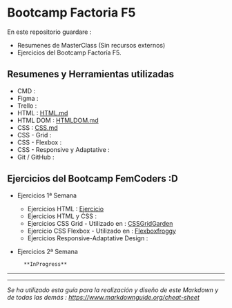 # Bootcamp Factoria F5

En este repositorio guardare : 
- Resumenes de MasterClass (Sin recursos externos) 
- Ejercicios del Bootcamp Factoría F5.

## Resumenes y Herramientas utilizadas

- CMD : 
- Figma :
- Trello :
- HTML : [HTML.md](./HTML%20y%20CSS/HTML.md)
- HTML DOM : [HTMLDOM.md](./HTML%20y%20CSS/HTMLDOM.md)
- CSS : [CSS.md](./HTML%20y%20CSS/CSS.md)
- CSS - Grid :
- CSS - Flexbox : 
- CSS - Responsive y Adaptative :
- Git / GitHub :


## Ejercicios del Bootcamp FemCoders :D

- Ejercicios 1ª Semana
    - Ejercicios HTML : [Ejercicio](./HTML%20y%20CSS/2-Ejercicio%20HTML%20babysteps/ejercicio2.md)
    - Ejercicios HTML y CSS : 
    - Ejercicios CSS Grid - Utilizado en : [CSSGridGarden](https://cssgridgarden.com/#es)
    - Ejercicio CSS Flexbox - Utilizado en : [Flexboxfroggy](https://flexboxfroggy.com/#es)
    - Ejercicios Responsive-Adaptative Design : 

- Ejercicios 2ª Semana

        **InProgress**


---
---
*Se ha utilizado esta guía para la realización y diseño de este Markdown y de todas las demás : https://www.markdownguide.org/cheat-sheet*